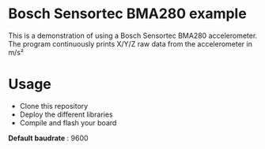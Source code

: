 # Bosch Sensortec BMA280 example

This is a demonstration of using a Bosch Sensortec BMA280 accelerometer. The program 
continuously prints X/Y/Z raw data from the accelerometer in m/s²

# Usage

* Clone this repository
* Deploy the different libraries
* Compile and flash your board

**Default baudrate** : 9600
